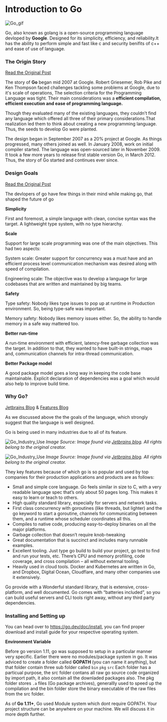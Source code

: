 # Introduction to Go

![Go_gif](https://miro.medium.com/v2/resize:fit:1400/0*NCKH5j7mncvMVBcR.gif)

Go, also known as golang is a   open-source programming language devloped by **Google**. Designed for its  simplicity, efficiency, and reliability.It has the ability to perform simple and fast like c and security benifits of c++ and ease of use of language.

### The Origin Story
[Read the Original Post](https://medium.com/geekculture/learn-go-part-1-the-beginning-723746f2e8b0)


The story of **Go** began mid 2007 at Google. Robert Griesemer, Rob Pike and Ken Thompson faced challenges tackling some problems at Google, due to it's scale of operations, The selection criteria for the Programming Language was tight. Their main considerations was a **efficient compilation, efficient execution and ease of programming language.** 

Though they evaluated many of the existing languages, they couldn’t find any language which offered all three of their primary considerations.That realization led them to think about creating a new programming language. Thus, the seeds to develop Go were planted.

The design began in September 2007 as a 20% project at Google. As things progressed, many others joined as well. In January 2008, work on initial compiler started. The language was open-sourced later in November 2009. It took a few more years to release first stable version Go, in March 2012. Thus, the story of Go started and continues ever since.

### Design Goals

[Read the Original Post](https://medium.com/geekculture/learn-go-part-1-the-beginning-723746f2e8b0)

The devlopers of go have few things in their mind while making go, that shaped the future of go

**Simplicity** 

First and foremost, a simple language with clean, concise syntax was the target. A lightweight type system, with no type hierarchy.


**Scale**

Support for large scale programming was one of the main objectives. This had two aspects:

System scale: Greater support for concurrency was a must have and an efficient process level communication mechanism was desired along with speed of compilation.

Engineering scale: The objective was to develop a language for large codebases that are written and maintained by big teams.

**Safety**

Type safety: Nobody likes type issues to pop up at runtime in Production environment. So, being type-safe was important.

Memory safety: Nobody likes memory issues either. So, the ability to handle memory in a safe way mattered too.

**Better run-time**

A run-time environment with efficient, latency-free garbage collection was the target. In addition to that, they wanted to have built-in strings, maps and, communication channels for intra-thread communication.

**Better Package model**

A good package model goes a long way in keeping the code base maintainable. Explicit declaration of dependencies was a goal which would also help to improve build time.


### Why Go?

[Jetbrains Blog](https://blog.jetbrains.com/go/2021/02/03/the-state-of-go/) &
[Features Blog](https://benhoyt.com/writings/go-intro/)

As we discussed above the the goals of the language, which strongly suggest that the language is well designed. 

Go is being used in many industries due to all of its feature.

![Go_Industry_Use](https://blog.jetbrains.com/wp-content/uploads/2021/02/4-2x.png)
*Image Source: Image found via [Jetbrains blog](https://blog.jetbrains.com/go/2021/02/03/the-state-of-go/). All rights belong to the original creator.*

![Go_Industry_Use](https://blog.jetbrains.com/wp-content/uploads/2021/02/5-2x.png)
*Image Source: Image found via [Jetbrains blog](https://blog.jetbrains.com/go/2021/02/03/the-state-of-go/). All rights belong to the original creator.*

They key features because of which go is so popular and used by top companies for their production applications and products are as follows:

- Small and simple core language. Go feels similar in size to C, with a very readable language spec that’s only about 50 pages long. This makes it easy to learn or teach to others.
- High quality standard library, especially for servers and network tasks.
- First class concurrency with goroutines (like threads, but lighter) and the go keyword to start a goroutine, channels for communicating between them, and a runtime whose scheduler coordinates all this.
- Compiles to native code, producing easy-to-deploy binaries on all the major platforms.
- Garbage collection that doesn’t require knob-tweaking
- Great documentation that is succinct and includes many runnable examples.
- Excellent tooling. Just type go build to build your project, go test to find and run your tests, etc. There’s CPU and memory profiling, code coverage, and cross compilation – all without external tooling.
- Heavily used in cloud tools. Docker and Kubernetes are written in Go, and Dropbox, Digital Ocean, Cloudflare, and many other companies use it extensively.

Go provide with a Wonderful standard library, that is extensive, cross-platform, and well documented. Go comes with “batteries included”, so you can build useful servers and CLI tools right away, without any third party dependencies.

### Installing and Setting up

You can head over to https://go.dev/doc/install, you can find proper download and install guide for your respective operating system.

 **Environment Variable**
 
 Before go version 1.11, go was supposed to setup in a particular manner very specific. Earlier there were no modules/package system in go. It was adviced to create a folder called **GOPATH**
 (you can name it anything), but that folder contain three sub folder called `bin` `pkg` `src` Each folder has a particual purpose, the src folder contans all raw go source code organized by import path, it also contain all the downladed packages also.
The pkg  folder stores `.a` files (Go package archives), generallly used to speed up the compilation and the bin folder store the binary executable of the raw files from the src folder.

As of **Go 1.11+**, Go used Module system which dont require GOPATH. Your project structure can be anywhere on your machine.
We will discuss it in more depth further.
